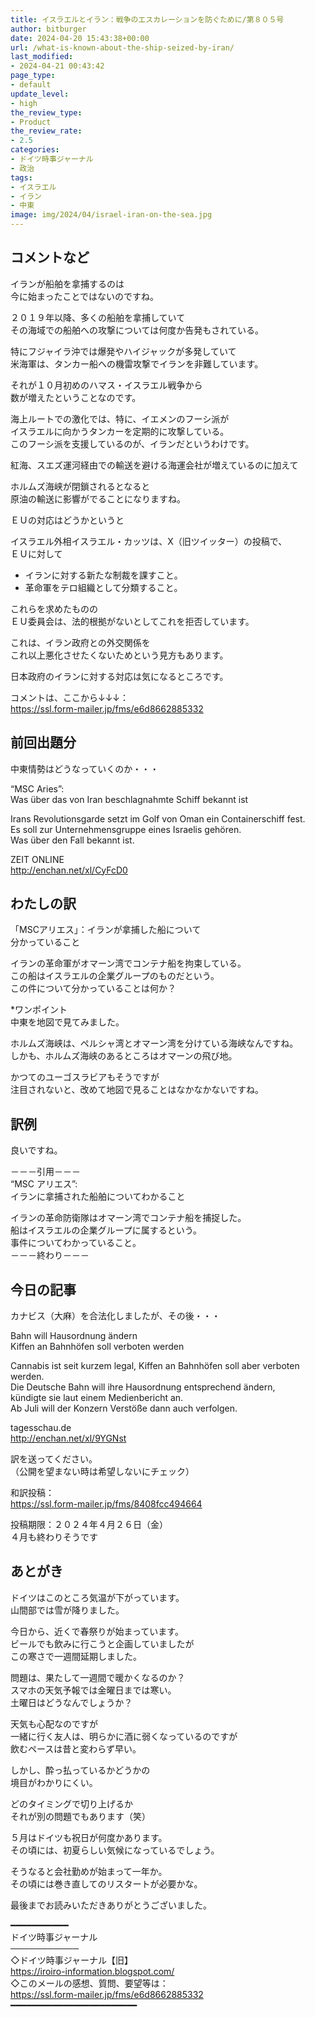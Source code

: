 ```yaml
---
title: イスラエルとイラン：戦争のエスカレーションを防ぐために/第８０５号
author: bitburger
date: 2024-04-20 15:43:38+00:00
url: /what-is-known-about-the-ship-seized-by-iran/
last_modified:
- 2024-04-21 00:43:42
page_type:
- default
update_level:
- high
the_review_type:
- Product
the_review_rate:
- 2.5
categories:
- ドイツ時事ジャーナル
- 政治
tags:
- イスラエル
- イラン
- 中東
image: img/2024/04/israel-iran-on-the-sea.jpg
---
```

## コメントなど
イランが船舶を拿捕するのは  
今に始まったことではないのですね。

<span class="fz-20px"><span class="bold-red">２０１９年以降、多くの船舶を拿捕していて<br />その海域での船舶への攻撃については何度か告発もされている。</span></span>

特にフジャイラ沖では爆発やハイジャックが多発していて  
米海軍は、タンカー船への機雷攻撃でイランを非難しています。

それが１０月初めのハマス・イスラエル戦争から  
数が増えたということなのです。

海上ルートでの激化では、特に、イエメンのフーシ派が  
イスラエルに向かうタンカーを定期的に攻撃している。  
<span class="fz-20px"><span class="bold-red">このフーシ派を支援しているのが、イランだというわけです。</span></span>

紅海、スエズ運河経由での輸送を避ける海運会社が増えているのに加えて

ホルムズ海峡が閉鎖されるとなると  
原油の輸送に影響がでることになりますね。

<span class="fz-20px"><span class="bold-red">ＥＵの対応はどうかというと</span></span>

イスラエル外相イスラエル・カッツは、X（旧ツイッター）の投稿で、  
ＥＵに対して

<ul class="wp-block-list">
  <li>
    <span class="fz-22px"><span class="bold-red"><span class="marker-under">イランに対する新たな制裁を課すこと。</span></span></span>
  </li>
  <li>
    <span class="fz-22px"><span class="bold-red"><span class="marker-under">革命軍をテロ組織として分類すること。</span></span></span>
  </li>
</ul>

これらを求めたものの  
<span class="fz-22px"><span class="bold-red"><span class="marker-under">ＥＵ委員会は、法的根拠がないとしてこれを拒否しています。</span></span></span>

これは、イラン政府との外交関係を  
これ以上悪化させたくないためという見方もあります。

日本政府のイランに対する対応は気になるところです。

コメントは、ここから↓↓↓：  
<https://ssl.form-mailer.jp/fms/e6d8662885332>

## 前回出題分
中東情勢はどうなっていくのか・・・

&#8220;MSC Aries&#8221;:  
Was über das von Iran beschlagnahmte Schiff bekannt ist

Irans Revolutionsgarde setzt im Golf von Oman ein Containerschiff fest.  
Es soll zur Unternehmensgruppe eines Israelis gehören.  
Was über den Fall bekannt ist.

ZEIT ONLINE  
<http://enchan.net/xl/CyFcD0>

## わたしの訳
「MSCアリエス」：イランが拿捕した船について  
分かっていること

イランの革命軍がオマーン湾でコンテナ船を拘束している。  
この船はイスラエルの企業グループのものだという。  
この件について分かっていることは何か？

*ワンポイント  
中東を地図で見てみました。

ホルムズ海峡は、ペルシャ湾とオマーン湾を分けている海峡なんですね。  
しかも、ホルムズ海峡のあるところはオマーンの飛び地。

かつてのユーゴスラビアもそうですが  
注目されないと、改めて地図で見ることはなかなかないですね。

## 訳例
良いですね。

－－－引用－－－  
“MSC アリエス”:  
イランに拿捕された船舶についてわかること

イランの革命防衛隊はオマーン湾でコンテナ船を捕捉した。  
船はイスラエルの企業グループに属するという。  
事件についてわかっていること。  
－－－終わり－－－

## 今日の記事
カナビス（大麻）を合法化しましたが、その後・・・

Bahn will Hausordnung ändern  
Kiffen an Bahnhöfen soll verboten werden

Cannabis ist seit kurzem legal, Kiffen an Bahnhöfen soll aber verboten werden.  
Die Deutsche Bahn will ihre Hausordnung entsprechend ändern,  
kündigte sie laut einem Medienbericht an.  
Ab Juli will der Konzern Verstöße dann auch verfolgen.

tagesschau.de  
<http://enchan.net/xl/9YGNst>

訳を送ってください。  
（公開を望まない時は希望しないにチェック）

和訳投稿：  
<https://ssl.form-mailer.jp/fms/8408fcc494664>

投稿期限：２０２４年４月２６日（金）  
４月も終わりそうです

## あとがき
ドイツはこのところ気温が下がっています。  
山間部では雪が降りました。

今日から、近くで春祭りが始まっています。  
ビールでも飲みに行こうと企画していましたが  
この寒さで一週間延期しました。

問題は、果たして一週間で暖かくなるのか？  
スマホの天気予報では金曜日までは寒い。  
土曜日はどうなんでしょうか？

天気も心配なのですが  
一緒に行く友人は、明らかに酒に弱くなっているのですが  
飲むペースは昔と変わらず早い。

しかし、酔っ払っているかどうかの  
境目がわかりにくい。

どのタイミングで切り上げるか  
それが別の問題でもあります（笑）

５月はドイツも祝日が何度かあります。  
その頃には、初夏らしい気候になっているでしょう。

そうなると会社勤めが始まって一年か。  
その頃には巻き直してのリスタートが必要かな。

最後までお読みいただきありがとうございました。

━━━━━━━━━━━  
ドイツ時事ジャーナル  
───────────  
◇ドイツ時事ジャーナル【旧】  
<https://iroiro-information.blogspot.com/>  
◇このメールの感想、質問、要望等は：  
<https://ssl.form-mailer.jp/fms/e6d8662885332>  
━━━━━━━━━━━━━━━━━━━━━━━━